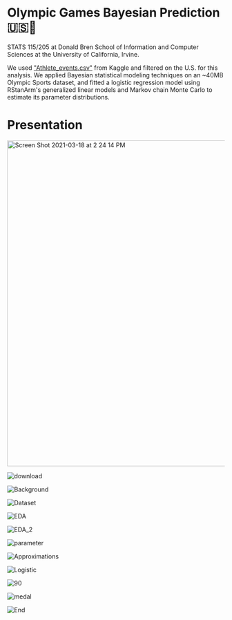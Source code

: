 #  Olympic Games Bayesian Prediction 🇺🇸🏅

STATS 115/205 at Donald Bren School of Information and Computer Sciences at the University of California, Irvine. 

We used ["Athlete_events.csv"](https://www.kaggle.com/heesoo37/120-years-of-olympic-history-athletes-and-results) from Kaggle and filtered on the U.S. for this analysis. We applied Bayesian statistical modeling techniques on an ~40MB Olympic Sports dataset, and fitted a logistic regression model using RStanArm's generalized linear models and Markov chain Monte Carlo to estimate its parameter distributions.

# Presentation

<img width="754" alt="Screen Shot 2021-03-18 at 2 24 14 PM" src="https://user-images.githubusercontent.com/19508013/111699665-ae8ac780-87f5-11eb-8cc1-4c83fdc18fc0.png">

![download](https://user-images.githubusercontent.com/19508013/113586730-b367bd80-95e2-11eb-9005-e9ccadb8306c.png)

![Background](https://user-images.githubusercontent.com/19508013/126409347-1d9f14df-bf1b-4392-b718-910e8e79fef5.png)

![Dataset](https://user-images.githubusercontent.com/19508013/126409359-73f94c89-7175-47a2-bea8-45fe6423db5b.png)

![EDA](https://user-images.githubusercontent.com/19508013/126409371-dfc7ab88-4631-4402-9a80-227c5be605fc.png)

![EDA_2](https://user-images.githubusercontent.com/19508013/126409378-605acb2d-1d15-479f-b59b-44e387541946.png)

![parameter](https://user-images.githubusercontent.com/19508013/126409405-8a3f1151-3c66-4a25-9db4-979e44ca0559.png)

![Approximations](https://user-images.githubusercontent.com/19508013/126409418-be64c27f-d229-46f2-8310-e6a1e0710494.png)

![Logistic](https://user-images.githubusercontent.com/19508013/126409433-a4d300dc-3bfc-42d2-b3d9-4da34866d688.png)

![90](https://user-images.githubusercontent.com/19508013/126409440-5ce9505b-8e58-4c39-964f-1de77ad25ec9.png)

![medal](https://user-images.githubusercontent.com/19508013/112407508-7131a880-8cd3-11eb-829a-351d6c53e98e.png)

![End](https://user-images.githubusercontent.com/19508013/126409458-ce9ffb79-6724-4164-90b8-1017a835fea9.png)
